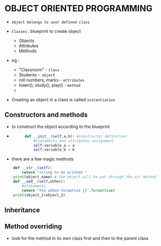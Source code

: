 # OBJECT ORIENTED PROGRAMMING 

- `object belongs to user defined class `
- `Classes` : blueprint to create object 
    - Objects 
    - Attributes 
    - Methods 
- eg : 
    - "Classroom" - `class `
    - Students -` object` 
    - roll numbers, marks  - `attributes `
    - listen(), study(), play() - `method`
    - 

 
- Creating an object in a class is called `instantiation` 

## Constructors and methods
- to construct the object according to the blueprint 
- ```py
        def __init__(self,a,b): #constructor definition
            #statements and attributes assignment
            self.variable_a = a
            self.variable_b = b
    ```
- there are a few magic methods 
```py
    def __str__(self):
        return "string to be printed "
    print(object_name) # the object will be put through the str method 
    def __add__(self,other):
        #statements 
        return "the added formatted {}".format(sum)
    print(object_1+object_2)
```
## Inheritance 

## Method overriding 
- look for the method in its own class first and then to the parent class 



